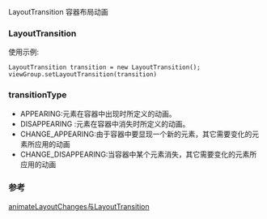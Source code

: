  LayoutTransition 容器布局动画
 
### LayoutTransition

使用示例:

```
LayoutTransition transition = new LayoutTransition();
viewGroup.setLayoutTransition(transition)

```

###  transitionType

* APPEARING:元素在容器中出现时所定义的动画。
* DISAPPEARING :元素在容器中消失时所定义的动画。
* CHANGE_APPEARING:由于容器中要显现一个新的元素，其它需要变化的元素所应用的动画
* CHANGE_DISAPPEARING:当容器中某个元素消失，其它需要变化的元素所应用的动画

### 参考

[animateLayoutChanges与LayoutTransition](http://wiki.jikexueyuan.com/project/android-animation/12.html)

